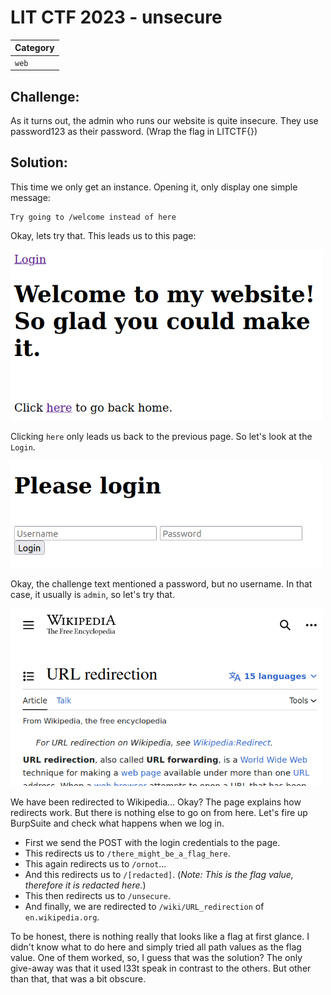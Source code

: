 # LIT CTF 2023 - unsecure

| Category |
|----------|
| `web`    | 

## Challenge:

As it turns out, the admin who runs our website is quite insecure. They use password123 as their password.
(Wrap the flag in LITCTF{})

## Solution:

This time we only get an instance. Opening it, only display one simple message:

```
Try going to /welcome instead of here
```

Okay, lets try that. This leads us to this page:

[<img src="./assets/screen0.png" alt="screen0.png" width="500"/>](./assets/screen0.png)

Clicking `here` only leads us back to the previous page. So let's look at the `Login`.

[<img src="./assets/screen1.png" alt="screen1.png" width="500"/>](./assets/screen1.png)

Okay, the challenge text mentioned a password, but no username. In that case, it usually is `admin`, so let's try that.

[<img src="./assets/screen2.png" alt="screen2.png" width="500"/>](./assets/screen2.png)

We have been redirected to Wikipedia... Okay? The page explains how redirects work. But there is nothing else to go on from here. Let's fire up BurpSuite and check what happens when we log in.

- First we send the POST with the login credentials to the page. 
- This redirects us to `/there_might_be_a_flag_here`.
- This again redirects us to `/ornot`...
- And this redirects us to `/[redacted]`. (_Note: This is the flag value, therefore it is redacted here._)
- This then redirects us to `/unsecure`.
- And finally, we are redirected to `/wiki/URL_redirection` of `en.wikipedia.org`.

To be honest, there is nothing really that looks like a flag at first glance. I didn't know what to do here and simply tried all path values as the flag value. One of them worked, so, I guess that was the solution? The only give-away was that it used l33t speak in contrast to the others. But other than that, that was a bit obscure.